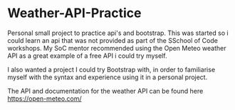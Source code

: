 # Weather-API-Practice

Personal small project to practice api's and bootstrap.
This was started so i could learn an api that was not provided as part of the SSchool of Code workshops. My SoC mentor recommended using the Open Meteo weather API as a great example of a free API i could try myself.

I also wanted a project I could try Bootstrap with, in order to familiarise myself with the syntax and experience using it in a personal project.

The API and documentation for the weather API can be found here https://open-meteo.com/
